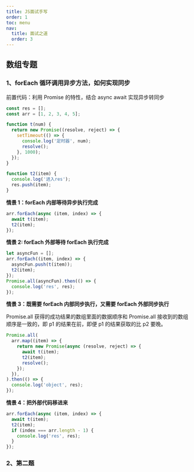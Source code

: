 ```yaml
---
title: JS面试手写
order: 1
toc: menu
nav:
  title: 面试之道
  order: 3
---
```


## 数组专题

### 1、forEach 循环调用异步方法，如何实现同步

前置代码：利用 Promise 的特性，结合 async await 实现异步转同步

```js
const res = [];
const arr = [1, 2, 3, 4, 5];

function t(num) {
  return new Promise((resolve, reject) => {
    setTimeout(() => {
      console.log('定时器', num);
      resolve();
    }, 1000);
  });
}

function t2(item) {
  console.log('进入res');
  res.push(item);
}
```

**情景 1：forEach 内部等待异步执行完成**

```js
arr.forEach(async (item, index) => {
  await t(item);
  t2(item);
});
```

**情景 2: forEach 外部等待 forEach 执行完成**

```js
let asyncFun = [];
arr.forEach((item, index) => {
  asyncFun.push(t(item));
  t2(item);
});
Promise.all(asyncFun).then(() => {
  console.log('res', res);
});
```

**情景 3：既需要 forEach 内部同步执行，又需要 forEach 外部同步执行**

Promise.all 获得的成功结果的数组里面的数据顺序和 Promise.all 接收到的数组顺序是一致的，即 p1 的结果在前，即便 p1 的结果获取的比 p2 要晚。

```js
Promise.all(
  arr.map((item) => {
    return new Promise(async (resolve, reject) => {
      await t(item);
      t2(item);
      resolve();
    });
  }),
).then(() => {
  console.log('object', res);
});
```

**情景 4：把外部代码移进来**

```js
arr.forEach(async (item, index) => {
  await t(item);
  t2(item);
  if (index === arr.length - 1) {
    console.log('res', res);
  }
});
```

### 2、第二题

